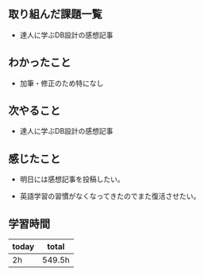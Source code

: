 

## 取り組んだ課題一覧

- 達人に学ぶDB設計の感想記事

## わかったこと

- 加筆・修正のため特になし

## 次やること

- 達人に学ぶDB設計の感想記事

## 感じたこと

- 明日には感想記事を投稿したい。

- 英語学習の習慣がなくなってきたのでまた復活させたい。

## 学習時間

| today | total | 
|---|---|
| 2h | 549\.5h | 


